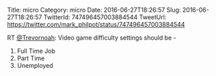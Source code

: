 Title: micro
Category: micro
Date: 2016-06-27T18:26:57
Slug: 2016-06-27T18:26:57
TwitterId: 747496457003884544
TweetUrl: https://twitter.com/mark_philpot/status/747496457003884544

RT [@Trevornoah](https://twitter.com/Trevornoah): Video game difficulty settings should be - 

1. Full Time Job
2. Part Time
3. Unemployed